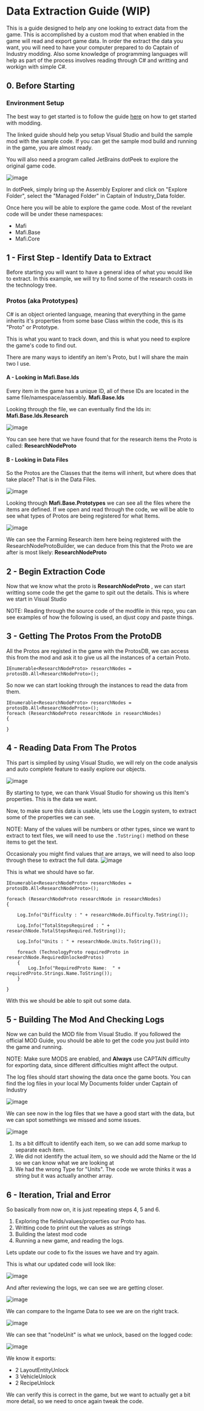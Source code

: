 # Data Extraction Guide (WIP)

This is a guide designed to help any one looking to extract data from the game. This is accomplished by a custom mod that when enabled in the game will read and export game data.
In order the extract the data you want, you will need to have your computer prepared to do Captain of Industry modding. Also some knowledge of programming languages will help as part of the process involves reading through C# and writting and workign with simple C#.

## 0. Before Starting

### Environment Setup

The best way to get started is to follow the guide [here](https://github.com/MaFi-Games/Captain-of-industry-modding) on how to get started with modding.

The linked guide should help you setup Visual Studio and build the sample mod with the sample code. If you can get the sample mod build and running in the game, you are almost ready.

You will also need a program called JetBrains dotPeek to explore the original game code.

![image](https://user-images.githubusercontent.com/1429949/176127507-6a119d84-1b53-42f1-a469-54fb1a5fc3fc.png)

In dotPeek, simply bring up the Assembly Explorer and click on "Explore Folder", select the "Managed Folder" in Captain of Industry_Data folder.

Once here you will be able to explore the game code. Most of the revelant code will be under these namespaces:

* Mafi
* Mafi.Base
* Mafi.Core

## 1 - First Step - Identify Data to Extract

Before starting you will want to have a general idea of what you would like to extract. In this example, we will try to find some of the research costs in the technology tree.

### Protos (aka Prototypes)

C# is an object oriented language, meaning that everything in the game inherits it's properties from some base Class within the code, this is its "Proto" or Prototype.

This is what you want to track down, and this is what you need to explore the game's code to find out.

There are many ways to identify an item's Proto, but I will share the main two I use.

#### A - Looking in Mafi.Base.Ids

Every item in the game has a unique ID, all of these IDs are located in the same file/namespace/assembly. **Mafi.Base.Ids**

Looking through the file, we can eventually find the Ids in: **Mafi.Base.Ids.Research**

![image](https://user-images.githubusercontent.com/1429949/176129870-a6146bda-0870-4b62-93e5-afa97ca34324.png)

You can see here that we have found that for the research items the Proto is called: **ResearchNodeProto**

#### B - Looking in Data Files

So the Protos are the Classes that the items will inherit, but where does that take place? That is in the Data Files.

![image](https://user-images.githubusercontent.com/1429949/176130562-1cc42b5a-4015-40b1-bff0-22c646306bee.png)

Looking through **Mafi.Base.Prototypes** we can see all the files where the items are defined. If we open and read through the code, we will be able to see what types of Protos are being registered for what Items.

![image](https://user-images.githubusercontent.com/1429949/176131116-4397bbe1-34d1-4841-8dea-b67a728b4405.png)

We can see the Farming Research item here being registered with the ResearchNodeProtoBuilder, we can deduce from this that the Proto we are after is most likely: **ResearchNodeProto** 

## 2 - Begin Extraction Code

Now that we know what the proto is **ResearchNodeProto** , we can start writting some code the get the game to spit out the details. This is where we start in Visual Studio

NOTE: Reading through the source code of the modfile in this repo, you can see examples of how the following is used, an djust copy and paste things.

## 3 - Getting The Protos From the ProtoDB

All the Protos are registed in the game with the ProtosDB, we can access this from the mod and ask it to give us all the instances of a certain Proto.

`IEnumerable<ResearchNodeProto> researchNodes = protosDb.All<ResearchNodeProto>();`

So now we can start looking through the instances to read the data from them.

    IEnumerable<ResearchNodeProto> researchNodes = protosDb.All<ResearchNodeProto>();
    foreach (ResearchNodeProto researchNode in researchNodes)
    {
    
    }
    
## 4 - Reading Data From The Protos

This part is simplied by using Visual Studio, we will rely on the code analysis and auto complete feature to easily explore our objects.

![image](https://user-images.githubusercontent.com/1429949/176133388-8a1fcd71-da55-4937-a99c-9edeb3ecd842.png)

By starting to type, we can thank Visual Studio for showing us this Item's properties. This is the data we want.

Now, to make sure this data is usable, lets use the Loggin system, to extract some of the properties we can see.

NOTE: Many of the values will be numbers or other types, since we want to extract to text files, we will need to use the `.ToString()` method on these items to get the text.

Occasionaly you might find values that are arrays, we will need to also loop through these to extract the full data.
![image](https://user-images.githubusercontent.com/1429949/176134432-3590fe7d-3e7a-4bae-a1f3-b9a0479ddf4a.png)

This is what we should have so far. 

    IEnumerable<ResearchNodeProto> researchNodes = protosDb.All<ResearchNodeProto>();

    foreach (ResearchNodeProto researchNode in researchNodes)
    {

        Log.Info("Difficulty : " + researchNode.Difficulty.ToString());

        Log.Info("TotalStepsRequired : " + researchNode.TotalStepsRequired.ToString());

        Log.Info("Units : " + researchNode.Units.ToString());

        foreach (TechnologyProto requiredProto in researchNode.RequiredUnlockedProtos)
        {
            Log.Info("RequiredProto Name:  " + requiredProto.Strings.Name.ToString());
        }
    
    }


With this we should be able to spit out some data.

## 5 - Building The Mod And Checking Logs

Now we can build the MOD file from Visual Studio. If you followed the official MOD Guide, you should be able to get the code you just build into the game and running.

NOTE: Make sure MODS are enabled, and **Always** use CAPTAIN difficulty for exporting data, since different difficulties might affect the output.

The log files should start showing the data once the game boots. You can find the log files in your local My Documents folder under Captain of Industry

![image](https://user-images.githubusercontent.com/1429949/176136394-d5183e0d-fcbe-4078-b8cc-ef0a6bd4c2bd.png)

We can see now in the log files that we have a good start with the data, but we can spot somethings we missed and some issues.

![image](https://user-images.githubusercontent.com/1429949/176176240-d7fa5914-ce85-48e4-a897-c4d62a8c0024.png)

1. Its a bit diffcult to identify each item, so we can add some markup to separate each item.
2. We did not identify the actual item, so we should add the Name or the Id so we can know what we are looking at
3. We had the wrong Type for "Units". The code we wrote thinks it was a string but it was actually another array.

## 6 - Iteration, Trial and Error

So basically from now on, it is just repeating steps 4, 5 and 6.

1. Exploring the fields/values/properties our Proto has.
2. Writting code to print out the values as strings
3. Building the latest mod code
4. Running a new game, and reading the logs.

Lets update our code to fix the issues we have and try again.

This is what our updated code will look like:

![image](https://user-images.githubusercontent.com/1429949/176138780-d5e738e8-24d6-43ef-abc4-4abb861c8e43.png)

And after reviewing the logs, we can see we are getting closer.

![image](https://user-images.githubusercontent.com/1429949/176140032-7bad80d4-4fda-4be2-aea6-edd437341a8a.png)

We can compare to the Ingame Data to see we are on the right track.

![image](https://user-images.githubusercontent.com/1429949/176140110-1b47e191-4693-4a1a-ae18-768f991a6d82.png)

We can see that "nodeUnit" is what we unlock, based on the logged code:

![image](https://user-images.githubusercontent.com/1429949/176140341-2eae641e-213c-4cf7-8f09-cb6f1a2d0654.png)

We know it exports:

* 2 LayoutEntityUnlock
* 3 VehicleUnlock
* 2 RecipeUnlock

We can verify this is correct in the game, but we want to actually get a bit more detail, so we need to once again tweak the code.











